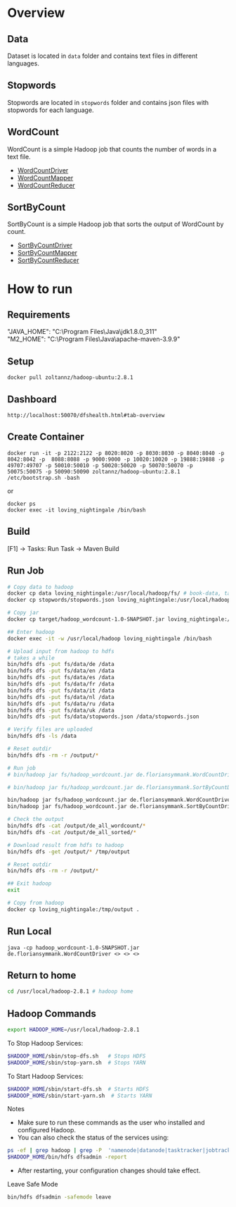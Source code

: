 # Overview
## Data
Dataset is located in `data` folder and contains text files in different languages.  

## Stopwords
Stopwords are located in `stopwords` folder and contains json files with stopwords for each language.

## WordCount
WordCount is a simple Hadoop job that counts the number of words in a text file.
- [WordCountDriver](src/main/java/de/floriansymmank/WordCountDriver.java)  
- [WordCountMapper](src/main/java/de/floriansymmank/WordCountMapper.java)
- [WordCountReducer](src/main/java/de/floriansymmank/WordCountReducer.java)

## SortByCount
SortByCount is a simple Hadoop job that sorts the output of WordCount by count.
- [SortByCountDriver](src/main/java/de/floriansymmank/SortByCountDriver.java)
- [SortByCountMapper](src/main/java/de/floriansymmank/SortByCountMapper.java)
- [SortByCountReducer](src/main/java/de/floriansymmank/SortByCountReducer.java)

# How to run

## Requirements
"JAVA_HOME": "C:\\Program Files\\Java\\jdk1.8.0_311"  
"M2_HOME": "C:\\Program Files\\Java\\apache-maven-3.9.9"  

## Setup
`docker pull zoltannz/hadoop-ubuntu:2.8.1`  

## Dashboard
`http://localhost:50070/dfshealth.html#tab-overview`

## Create Container
```
docker run -it -p 2122:2122 -p 8020:8020 -p 8030:8030 -p 8040:8040 -p 8042:8042 -p  8088:8088 -p 9000:9000 -p 10020:10020 -p 19888:19888 -p 49707:49707 -p 50010:50010 -p 50020:50020 -p 50070:50070 -p 50075:50075 -p 50090:50090 zoltannz/hadoop-ubuntu:2.8.1 /etc/bootstrap.sh -bash
```  

or 

```
docker ps
docker exec -it loving_nightingale /bin/bash
```

## Build
[F1] -> Tasks: Run Task -> Maven Build

## Run Job
``` bash
# Copy data to hadoop
docker cp data loving_nightingale:/usr/local/hadoop/fs/ # book-data, takes a while
docker cp stopwords/stopwords.json loving_nightingale:/usr/local/hadoop/fs/data/ # stopwords

# Copy jar
docker cp target/hadoop_wordcount-1.0-SNAPSHOT.jar loving_nightingale:/usr/local/hadoop/fs/hadoop_wordcount.jar

## Enter hadoop
docker exec -it -w /usr/local/hadoop loving_nightingale /bin/bash

# Upload input from hadoop to hdfs
# takes a while
bin/hdfs dfs -put fs/data/de /data
bin/hdfs dfs -put fs/data/en /data
bin/hdfs dfs -put fs/data/es /data
bin/hdfs dfs -put fs/data/fr /data
bin/hdfs dfs -put fs/data/it /data
bin/hdfs dfs -put fs/data/nl /data
bin/hdfs dfs -put fs/data/ru /data
bin/hdfs dfs -put fs/data/uk /data
bin/hdfs dfs -put fs/data/stopwords.json /data/stopwords.json

# Verify files are uploaded
bin/hdfs dfs -ls /data

# Reset outdir
bin/hdfs dfs -rm -r /output/*

# Run job
# bin/hadoop jar fs/hadoop_wordcount.jar de.floriansymmank.WordCountDriver <lang> /data/<lang>/<text_file>.txt /output/<lang>_wordcount /data/stopwords.json /output/stats.txt # first job: wordcount

# bin/hadoop jar fs/hadoop_wordcount.jar de.floriansymmank.SortByCountDriver /output/<lang>_wordcount/part-r-00000 /output/<lang>_sorted # second job: sort by count

bin/hadoop jar fs/hadoop_wordcount.jar de.floriansymmank.WordCountDriver de /data/de/de_all.txt /output/de_all_wordcount /data/stopwords.json /output/stats.txt
bin/hadoop jar fs/hadoop_wordcount.jar de.floriansymmank.SortByCountDriver /output/de_all_wordcount/part-r-00000 /output/de_all_sorted

# Check the output
bin/hdfs dfs -cat /output/de_all_wordcount/*
bin/hdfs dfs -cat /output/de_all_sorted/*

# Download result from hdfs to hadoop
bin/hdfs dfs -get /output/* /tmp/output

# Reset outdir
bin/hdfs dfs -rm -r /output/*

## Exit hadoop
exit

# Copy from hadoop
docker cp loving_nightingale:/tmp/output .
```
## Run Local
`java -cp hadoop_wordcount-1.0-SNAPSHOT.jar de.floriansymmank.WordCountDriver <> <> <>`

## Return to home
``` bash
cd /usr/local/hadoop-2.8.1 # hadoop home
```

## Hadoop Commands
``` bash	
export HADOOP_HOME=/usr/local/hadoop-2.8.1
```

To Stop Hadoop Services:
``` bash
$HADOOP_HOME/sbin/stop-dfs.sh   # Stops HDFS
$HADOOP_HOME/sbin/stop-yarn.sh  # Stops YARN
``` 

To Start Hadoop Services:
``` bash
$HADOOP_HOME/sbin/start-dfs.sh  # Starts HDFS
$HADOOP_HOME/sbin/start-yarn.sh  # Starts YARN
``` 
Notes
- Make sure to run these commands as the user who installed and configured Hadoop.
- You can also check the status of the services using:

``` bash
ps -ef | grep hadoop | grep -P  'namenode|datanode|tasktracker|jobtracker'
$HADOOP_HOME/bin/hdfs dfsadmin -report
```
- After restarting, your configuration changes should take effect.

Leave Safe Mode
``` bash
bin/hdfs dfsadmin -safemode leave
```